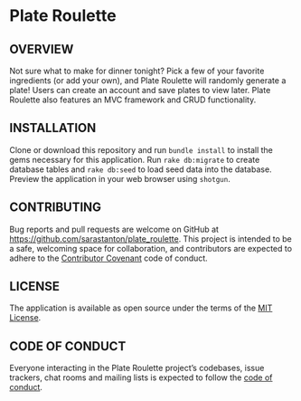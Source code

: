 # Plate Roulette

## OVERVIEW

Not sure what to make for dinner tonight? Pick a few of your favorite ingredients (or add your own), and Plate Roulette will randomly generate a plate! Users can create an account and save plates to view later. Plate Roulette also features an MVC framework and CRUD functionality.

## INSTALLATION

Clone or download this repository and run ```bundle install``` to install the gems necessary for this application. Run ```rake db:migrate``` to create database tables and ```rake db:seed``` to load seed data into the database. Preview the application in your web browser using ```shotgun```.

## CONTRIBUTING

Bug reports and pull requests are welcome on GitHub at https://github.com/sarastanton/plate_roulette. This project is intended to be a safe, welcoming space for collaboration, and contributors are expected to adhere to the [Contributor Covenant](http://contributor-covenant.org) code of conduct.

## LICENSE

The application is available as open source under the terms of the [MIT License](https://opensource.org/licenses/MIT).

## CODE OF CONDUCT

Everyone interacting in the Plate Roulette project’s codebases, issue trackers, chat rooms and mailing lists is expected to follow the [code of conduct](https://github.com/sarastanton/plate_roulette/blob/master/CODE_OF_CONDUCT.md).






